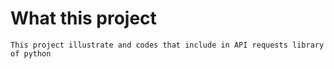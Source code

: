 # What this project

    This project illustrate and codes that include in API requests library of python